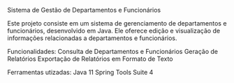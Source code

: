 Sistema de Gestão de Departamentos e Funcionários

Este projeto consiste em um sistema de gerenciamento de departamentos e funcionários, desenvolvido em Java.
Ele oferece edição e visualização de informações relacionadas a departamentos e funcionários.

Funcionalidades:
Consulta de Departamentos e Funcionários
Geração de Relatórios
Exportação de Relatórios em Formato de Texto

 Ferramentas utizadas:
 Java 11 
 Spring Tools Suite 4
